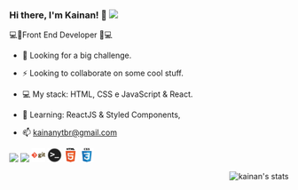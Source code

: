### Hi there, I'm Kainan! 👋 <code><img height="20" src="https://cdn.staticaly.com/gh/hjnilsson/country-flags/master/svg/br.svg"></code>

💻🌟Front End Developer 🌟💻 



- 🚀 Looking for a big challenge.   
- ⚡ Looking to collaborate  on some cool stuff.   
- 💻 My stack: HTML, CSS e JavaScript & React.   
- 📘 Learning: ReactJS & Styled Components,    


- 📫 kainanytbr@gmail.com    



<code><a href="https://www.javascript.com/" target="_blank"><img height="25" src="https://www.vectorlogo.zone/logos/javascript/javascript-horizontal.svg"></a></code>
<code><a href="https://reactjs.org/" target="_blank"><img height="25" src="https://www.vectorlogo.zone/logos/reactjs/reactjs-ar21.svg"></a></code>
<code><img height="25" src="https://raw.githubusercontent.com/github/explore/80688e429a7d4ef2fca1e82350fe8e3517d3494d/topics/git/git.png"></code>
<code><img height="25" src="https://raw.githubusercontent.com/github/explore/80688e429a7d4ef2fca1e82350fe8e3517d3494d/topics/terminal/terminal.png"></code>
<code><img height="25" src="https://raw.githubusercontent.com/github/explore/80688e429a7d4ef2fca1e82350fe8e3517d3494d/topics/html/html.png"></code>
<code><img height="25" src="https://raw.githubusercontent.com/github/explore/80688e429a7d4ef2fca1e82350fe8e3517d3494d/topics/css/css.png"></code>

<div align="right">
  <img width="530em" src="https://github-readme-stats.vercel.app/api?username=kainangb&show_icons=true&theme=vision-friendly-dark" alt="kainan's stats"/>
 
</div>
